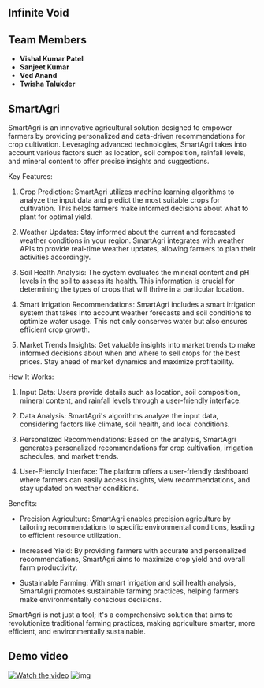 ## Infinite Void
## Team Members
- **Vishal Kumar Patel** 
- **Sanjeet Kumar**     
- **Ved Anand** 
- **Twisha Talukder**
  
## SmartAgri

SmartAgri is an innovative agricultural solution designed to empower farmers by providing personalized and data-driven recommendations for crop cultivation. Leveraging advanced technologies, SmartAgri takes into account various factors such as location, soil composition, rainfall levels, and mineral content to offer precise insights and suggestions.


 Key Features:

1. Crop Prediction: SmartAgri utilizes machine learning algorithms to analyze the input data and predict the most suitable crops for cultivation. This helps farmers make informed decisions about what to plant for optimal yield.

2. Weather Updates: Stay informed about the current and forecasted weather conditions in your region. SmartAgri integrates with weather APIs to provide real-time weather updates, allowing farmers to plan their activities accordingly.

3. Soil Health Analysis: The system evaluates the mineral content and pH levels in the soil to assess its health. This information is crucial for determining the types of crops that will thrive in a particular location.

4. Smart Irrigation Recommendations: SmartAgri includes a smart irrigation system that takes into account weather forecasts and soil conditions to optimize water usage. This not only conserves water but also ensures efficient crop growth.

5. Market Trends Insights: Get valuable insights into market trends to make informed decisions about when and where to sell crops for the best prices. Stay ahead of market dynamics and maximize profitability.

 How It Works:
1. Input Data: Users provide details such as location, soil composition, mineral content, and rainfall levels through a user-friendly interface.

2. Data Analysis: SmartAgri's algorithms analyze the input data, considering factors like climate, soil health, and local conditions.

3. Personalized Recommendations: Based on the analysis, SmartAgri generates personalized recommendations for crop cultivation, irrigation schedules, and market trends.

4. User-Friendly Interface: The platform offers a user-friendly dashboard where farmers can easily access insights, view recommendations, and stay updated on weather conditions.

 Benefits:
- Precision Agriculture: SmartAgri enables precision agriculture by tailoring recommendations to specific environmental conditions, leading to efficient resource utilization.

- Increased Yield: By providing farmers with accurate and personalized recommendations, SmartAgri aims to maximize crop yield and overall farm productivity.

- Sustainable Farming: With smart irrigation and soil health analysis, SmartAgri promotes sustainable farming practices, helping farmers make environmentally conscious decisions.

SmartAgri is not just a tool; it's a comprehensive solution that aims to revolutionize traditional farming practices, making agriculture smarter, more efficient, and environmentally sustainable.


## Demo video
[![Watch the video](https://www.youtube.com/watch?v=1L_zTavQVMA)](https://www.youtube.com/watch?v=1L_zTavQVMA)
![img](https://github.com/Vkpatel01/SmartAgri/assets/80051906/84617a2b-0db2-44e2-bf0a-87c07728ca44)





